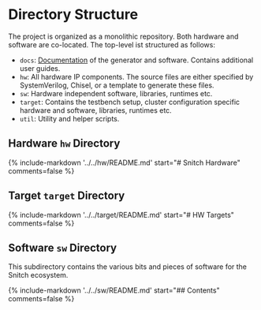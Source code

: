 # Directory Structure

The project is organized as a monolithic repository. Both hardware and software
are co-located. The top-level ist structured as follows:

* `docs`: [Documentation](documentation.md) of the generator and software.
  Contains additional user guides.
* `hw`: All hardware IP components. The source files are either specified by SystemVerilog, Chisel, or a template to generate these files.
* `sw`: Hardware independent software, libraries, runtimes etc.
* `target`: Contains the testbench setup, cluster configuration specific hardware and software, libraries, runtimes etc.
* `util`: Utility and helper scripts.

## Hardware `hw` Directory
<!---
The following documentation is directly included from `../../hw/README.md`
-->
{%
   include-markdown '../../hw/README.md'
   start="# Snitch Hardware"
   comments=false
%}

## Target `target` Directory
<!---
The following documentation is directly included from `../../sw/README.md`
-->
{%
   include-markdown '../../target/README.md'
   start="# HW Targets"
   comments=false
%}

## Software `sw` Directory

This subdirectory contains the various bits and pieces of software for the Snitch ecosystem.

<!---
The following documentation is directly included from `../../sw/README.md`
-->
{%
   include-markdown '../../sw/README.md'
   start="## Contents"
   comments=false
%}

